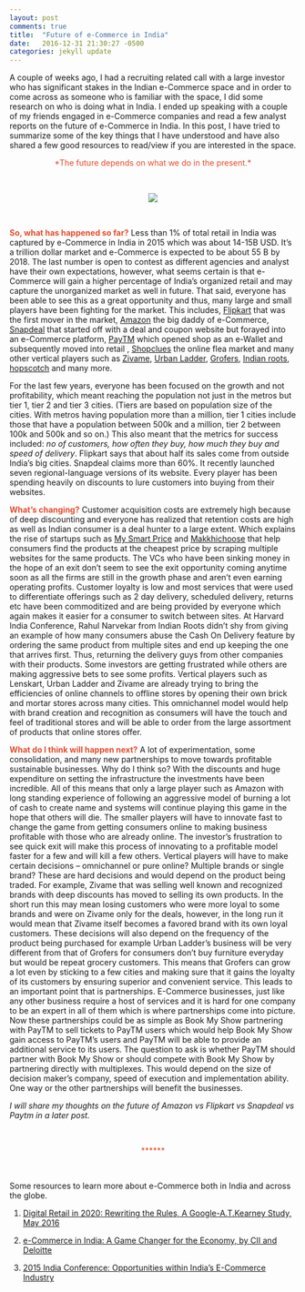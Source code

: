 ```yaml
---
layout: post
comments: true
title:  "Future of e-Commerce in India"
date:   2016-12-31 21:30:27 -0500
categories: jekyll update
---
```




A couple of weeks ago, I had a recruiting related call with a large investor who has significant stakes in the Indian e-Commerce space and in order to come across as someone who is familiar with the space, I did some research on who is doing what in India. I ended up speaking with a couple of my friends engaged in e-Commerce companies and read a few analyst reports on the future of e-Commerce in India. In this post, I have tried to summarize some of the key things that I have understood and have also shared a few good resources to read/view if you are interested in the space. 

<center><span style="color:#e54c2d"> *The future depends on what we do in the present.* </span></center>

&nbsp;

<center><img src = "https://s28.postimg.org/4z5bxifp9/Capture8.png"></center>

&nbsp;

<span style="color:#e54c2d">**So, what has happened so far?**</span> Less than 1% of total retail in India was captured by e-Commerce in India in 2015 which was about 14-15B USD. It’s a trillion dollar market and e-Commerce is expected to be about 55 B by 2018. The last number is open to contest as different agencies and analyst have their own expectations, however, what seems certain is that e-Commerce will gain a higher percentage of India’s organized retail and may capture the unorganized market as well in future. That said, everyone has been able to see this as a great opportunity and thus, many large and small players have been fighting for the market. This includes, [Flipkart](http://www.flipkart.com/) that was the first mover in the market, [Amazon](http://www.amazon.in/) the big daddy of e-Commerce, [Snapdeal](https://www.snapdeal.com/) that started off with a deal and coupon website but forayed into an e-Commerce platform, [PayTM](https://paytm.com/) which opened shop as an e-Wallet and subsequently moved into retail , [Shopclues](http://www.shopclues.com/) the online flea market and many other vertical players such as [Zivame](http://zivame.com/), [Urban Ladder](https://www.urbanladder.com/), [Grofers](https://grofers.com/), [Indian roots](http://www.indianroots.com/), [hopscotch](https://www.hopscotch.in/) and many more. 

For the last few years, everyone has been focused on the growth and not profitability, which meant reaching the population not just in the metros but tier 1, tier 2 and tier 3 cities. (Tiers are based on population size of the cities. With metros having population more than a million, tier 1 cities include those that have a population between 500k and a million, tier 2 between 100k and 500k and so on.) This also meant that the metrics for success included: *no of customers, how often they buy, how much they buy and speed of delivery*. Flipkart says that about half its sales come from outside India’s big cities. Snapdeal claims more than 60%. It recently launched seven regional-language versions of its website. Every player has been spending heavily on discounts to lure customers into buying from their websites. 

<span style="color:#e54c2d">**What’s changing?**</span> Customer acquisition costs are extremely high because of deep discounting and everyone has realized that retention costs are high as well as Indian consumer is a deal hunter to a large extent. Which explains the rise of startups such as [My Smart Price](http://www.mysmartprice.com/) and [Makkhichoose](http://makkhichoose.com/) that help consumers find the products at the cheapest price by scraping multiple websites for the same products. The VCs who have been sinking money in the hope of an exit don’t seem to see the exit opportunity coming anytime soon as all the firms are still in the growth phase and aren’t even earning operating profits. Customer loyalty is low and most services that were used to differentiate offerings such as 2 day delivery, scheduled delivery, returns etc have been commoditized and are being provided by everyone which again makes it easier for a consumer to switch between sites. At Harvard India Conference, Rahul Narvekar from Indian Roots didn’t shy from giving an example of how many consumers abuse the Cash On Delivery feature by ordering the same product from multiple sites and end up keeping the one that arrives first. Thus, returning the delivery guys from other companies with their products. Some investors are getting frustrated while others are making aggressive bets to see some profits. Vertical players such as Lenskart, Urban Ladder and Zivame are already trying to bring the efficiencies of online channels to offline stores by opening their own brick and mortar stores across many cities. This omnichannel model would help with brand creation and recognition as consumers will have the touch and feel of traditional stores and will be able to order from the large assortment of products that online stores offer. 

<span style="color:#e54c2d">**What do I think will happen next?** </span> A lot of experimentation, some consolidation, and many new partnerships to move towards profitable sustainable businesses. Why do I think so? With the discounts and huge expenditure on setting the infrastructure the investments have been incredible. All of this means that only a large player such as Amazon with long standing experience of following an aggressive model of burning a lot of cash to create name and systems will continue playing this game in the hope that others will die. The smaller players will have to innovate fast to change the game from getting consumers online to making business profitable with those who are already online. The investor’s frustration to see quick exit will make this process of innovating to a profitable model faster for a few and will kill a few others. Vertical players will have to make certain decisions – omnichannel or pure online? Multiple brands or single brand? These are hard decisions and would depend on the product being traded. For example, Zivame that was selling well known and recognized brands with deep discounts has moved to selling its own products. In the short run this may mean losing customers who were more loyal to some brands and were on Zivame only for the deals, however, in the long run it would mean that Zivame itself becomes a favored brand with its own loyal customers. These decisions will also depend on the frequency of the product being purchased for example Urban Ladder’s business will be very different from that of Grofers for consumers don’t buy furniture everyday but would be repeat grocery customers. This means that Grofers can grow a lot even by sticking to a few cities and making sure that it gains the loyalty of its customers by ensuring superior and convenient service. This leads to an important point that is partnerships. E-Commerce businesses, just like any other business require a host of services and it is hard for one company to be an expert in all of them which is where partnerships come into picture. Now these partnerships could be as simple as Book My Show partnering with PayTM to sell tickets to PayTM users which would help Book My Show gain access to PayTM’s users and PayTM will be able to provide an additional service to its users. The question to ask is whether PayTM should partner with Book My Show or should compete with Book My Show by partnering directly with multiplexes. This would depend on the size of decision maker’s company, speed of execution and implementation ability. One way or the other partnerships will benefit the businesses. 

*I will share my thoughts on the future of Amazon vs Flipkart vs Snapdeal vs Paytm in a later post.*

&nbsp;

<center><span style="color:#e54c2d"> ****** </span></center>

&nbsp;

Some resources to learn more about e-Commerce both in India and across the globe.

1.	[Digital Retail in 2020: Rewriting the Rules, A Google-A.T.Kearney Study, May 2016](https://www.atkearney.in/documents/4773014/8192273/Digital+Retail+in+2020%E2%80%93Rewriting+the+Rules.pdf/392551c2-7b43-4666-938e-2168a6bd7f6d)

2.	[e-Commerce in India: A Game Changer for the Economy, by CII and Deloitte](http://italiaindia.com/images/uploads/pdf/april-2016-e-commerce-in-india.pdf)

3.	[2015 India Conference: Opportunities within India’s E-Commerce Industry]( https://www.youtube.com/watch?v=81wGoICSHmQ)




